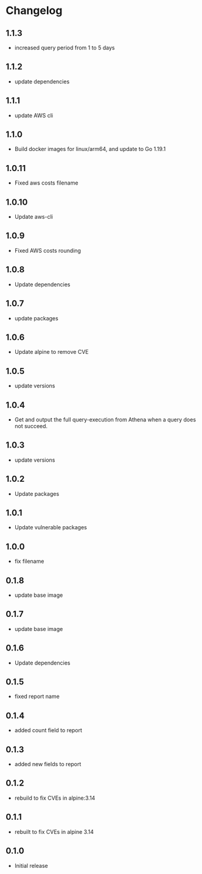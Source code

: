 # Changelog

## 1.1.3
* increased query period from 1 to 5 days

## 1.1.2
* update dependencies

## 1.1.1
* update AWS cli

## 1.1.0
* Build docker images for linux/arm64, and update to Go 1.19.1

## 1.0.11
* Fixed aws costs filename

## 1.0.10
* Update aws-cli

## 1.0.9
* Fixed AWS costs rounding

## 1.0.8
* Update dependencies

## 1.0.7
* update packages

## 1.0.6
* Update alpine to remove CVE

## 1.0.5
* update versions

## 1.0.4
* Get and output the full query-execution from Athena when a query does not succeed.

## 1.0.3
* update versions

## 1.0.2
* Update packages

## 1.0.1
* Update vulnerable packages

## 1.0.0
* fix filename

## 0.1.8
* update base image

## 0.1.7
* update base image

## 0.1.6
* Update dependencies

## 0.1.5
* fixed report name
## 0.1.4
* added count field to report
## 0.1.3
* added new fields to report
## 0.1.2
* rebuild to fix CVEs in alpine:3.14

## 0.1.1
* rebuilt to fix CVEs in alpine 3.14

## 0.1.0

* Initial release


